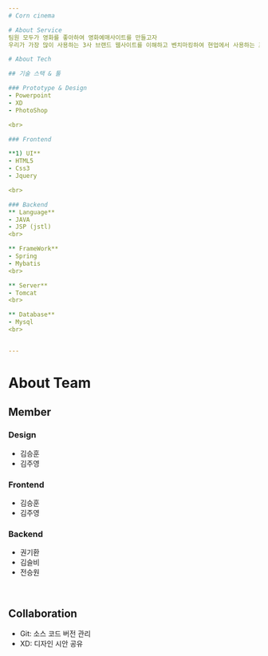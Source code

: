 ```yaml
---
# Corn cinema

# About Service
팀원 모두가 영화를 좋아하여 영화예매사이트를 만들고자
우리가 가장 많이 사용하는 3사 브랜드 웹사이트를 이해하고 벤치마킹하여 현업에서 사용하는 프로세스를 경험해보고자 개발하게 되었습니다.

# About Tech

## 기술 스택 & 툴

### Prototype & Design
- Powerpoint
- XD
- PhotoShop

<br>

### Frontend

**1) UI**
- HTML5
- Css3
- Jquery

<br>

### Backend
** Language**
- JAVA
- JSP (jstl)
<br>

** FrameWork**
- Spring
- Mybatis
<br>

** Server**
- Tomcat
<br>

** Database**
- Mysql
<br>


---
```


# About Team

## Member

### Design
 - 김승훈
 - 김주영
 
### Frontend
 - 김승훈
 - 김주영

### Backend
- 권기환
- 김슬비
- 전승원
<br>

## Collaboration
- Git: 소스 코드 버전 관리
- XD: 디자인 시안 공유
